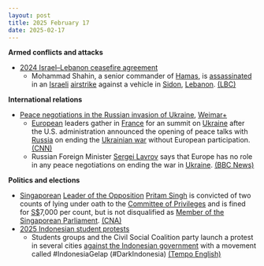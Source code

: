 ```yaml
---
layout: post
title: 2025 February 17
date: 2025-02-17
---
```



**Armed conflicts and attacks**

* [2024 Israel–Lebanon ceasefire agreement](https://en.wikipedia.org/wiki/2024_Israel%E2%80%93Lebanon_ceasefire_agreement "2024 Israel–Lebanon ceasefire agreement")
  + Mohammad Shahin, a senior commander of [Hamas](https://en.wikipedia.org/wiki/Hamas "Hamas"), is [assassinated](https://en.wikipedia.org/wiki/Assassination "Assassination") in an [Israeli](https://en.wikipedia.org/wiki/Israel "Israel") [airstrike](https://en.wikipedia.org/wiki/Airstrike "Airstrike") against a vehicle in [Sidon](https://en.wikipedia.org/wiki/Sidon "Sidon"), [Lebanon](https://en.wikipedia.org/wiki/Lebanon "Lebanon"). [(LBC)](https://www.lbcgroup.tv/news/lebanon-news/838525/israeli-airstrike-in-sidon-targets-senior-hamas-military-official-moha/en)

**International relations**

* [Peace negotiations in the Russian invasion of Ukraine](https://en.wikipedia.org/wiki/Peace_negotiations_in_the_Russian_invasion_of_Ukraine "Peace negotiations in the Russian invasion of Ukraine"), [Weimar+](https://en.wikipedia.org/wiki/Weimar%2B "Weimar+")
  + [European](https://en.wikipedia.org/wiki/Europe "Europe") leaders gather in [France](https://en.wikipedia.org/wiki/France "France") for an summit on [Ukraine](https://en.wikipedia.org/wiki/Ukraine "Ukraine") after the U.S. administration announced the opening of peace talks with [Russia](https://en.wikipedia.org/wiki/Russia "Russia") on ending the [Ukrainian war](https://en.wikipedia.org/wiki/Russo-Ukrainian_War "Russo-Ukrainian War") without European participation. [(CNN)](https://edition.cnn.com/2025/02/17/europe/europe-ukraine-summit-paris-trump-intl-hnk/index.html)
  + Russian Foreign Minister [Sergei Lavrov](https://en.wikipedia.org/wiki/Sergei_Lavrov "Sergei Lavrov") says that Europe has no role in any peace negotiations on ending the war in [Ukraine](https://en.wikipedia.org/wiki/Ukraine "Ukraine"). [(BBC News)](https://www.bbc.com/news/live/crr0gngkjrvt)

**Politics and elections**

* [Singaporean](https://en.wikipedia.org/wiki/Singapore "Singapore") [Leader of the Opposition](https://en.wikipedia.org/wiki/Leader_of_the_Opposition_%28Singapore%29 "Leader of the Opposition (Singapore)") [Pritam Singh](https://en.wikipedia.org/wiki/Pritam_Singh_%28Singaporean_politician%29 "Pritam Singh (Singaporean politician)") is convicted of two counts of lying under oath to the [Committee of Privileges](https://en.wikipedia.org/wiki/Parliament_of_Singapore "Parliament of Singapore") and is fined for [S$](https://en.wikipedia.org/wiki/Singapore_dollar "Singapore dollar")7,000 per count, but is not disqualified as [Member of the Singaporean Parliament](https://en.wikipedia.org/wiki/Parliament_of_Singapore#Qualifications "Parliament of Singapore"). [(CNA)](https://www.channelnewsasia.com/singapore/pritam-singh-guilty-verdict-fine-raeesah-khan-live-4930601)
* [2025 Indonesian student protests](https://en.wikipedia.org/wiki/2025_Indonesian_student_protests "2025 Indonesian student protests")
  + Students groups and the Civil Social Coalition party launch a protest in several cities [against the Indonesian government](https://en.wikipedia.org/wiki/2025_Indonesian_student_protests "2025 Indonesian student protests") with a movement called #IndonesiaGelap (#DarkIndonesia) [(Tempo English)](https://en.tempo.co/read/1976243/bem-si-and-civil-society-coalition-hold-protest-today-govt-policies-make-people-suffer-more)
